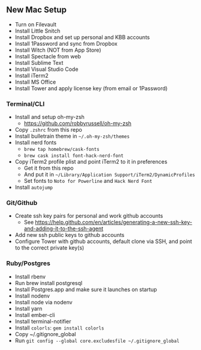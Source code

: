 ## New Mac Setup

* Turn on Filevault
* Install Little Snitch
* Install Dropbox and set up personal and KBB accounts
* Install 1Password and sync from Dropbox
* Install Witch (NOT from App Store)
* Install Spectacle from web
* Install Sublime Text
* Install Visual Studio Code
* Install iTerm2
* Install MS Office
* Install Tower and apply license key (from email or 1Password)

### Terminal/CLI

* Install and setup oh-my-zsh
	* https://github.com/robbyrussell/oh-my-zsh
* Copy `.zshrc` from this repo
* Install bulletrain theme in `~/.oh-my-zsh/themes`
* Install nerd fonts
	* `brew tap homebrew/cask-fonts`
	* `brew cask install font-hack-nerd-font`
* Copy iTerm2 profile plist and point iTerm2 to it in preferences
	* Get it from this repo
	* And put it in `~/Library/Application Support/iTerm2/DynamicProfiles`
	* Set fonts to `Noto for Powerline` and `Hack Nerd Font`
* Install `autojump`

### Git/Github

* Create ssh key pairs for personal and work github accounts
	* See https://help.github.com/en/articles/generating-a-new-ssh-key-and-adding-it-to-the-ssh-agent
* Add new ssh public keys to github accounts
* Configure Tower with github accounts, default clone via SSH, and point to the correct private key(s)

### Ruby/Postgres

* Install rbenv
* Run brew install postgresql
* Install Postgres.app and make sure it launches on startup
* Install nodenv
* Install node via nodenv
* Install yarn
* Install ember-cli
* Install terminal-notifier
* Install `colorls`: `gem install colorls`
* Copy ~/.gitignore_global
* Run `git config --global core.excludesfile ~/.gitignore_global`

